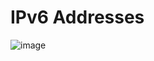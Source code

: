 # IPv6 Addresses

![image](https://github.com/user-attachments/assets/24dc01d9-975f-4612-9774-18c0bb9d0493)

